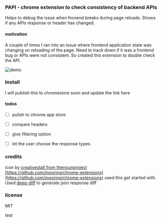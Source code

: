 ### PAPI - chrome extension to check consistency of backend APIs 
Helps to debug the issue when fronend breaks during page reloads.
Shows if any APIs response or header has changed.

#### motivation
A couple of times I ran into an issue where frontend application state was changing on reloading of the page. Need to track down if it was a frontend bug or APIs were not consistent. So created this extension to double check the API.

![demo](./demo.gif)

### Install
I will publish this to chromestore soon and update the link here

#### todos  
- [ ] pulish to chrome app store
+ [ ] compare headers  
- [ ] give filtering option  
+ [ ] let the user choose the response types

### credits
icon by [creativestall from thenounproject](https://thenounproject.com/creativestall/)  
[https://github.com/mooring/chrome-extensions](https://github.com/mooring/chrome-extensions) used this get started with.  
Used [deep-diff](https://github.com/flitbit/diff/) to generate json response diff  

### license
MIT

test
